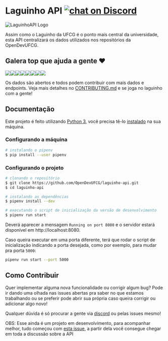 # Laguinho API [![chat on Discord](https://img.shields.io/discord/558293573494112257.svg?logo=discord)](https://discordapp.com/invite/vFFGGEE)



![LaguinhoAPI Logo](https://i.imgur.com/lgiZyDn.png)

Assim como o Laguinho da UFCG é o ponto mais central da universidade, esta API centralizará os dados utilizados nos repositórios da OpenDevUFCG.

## Galera top que ajuda a gente :heart:

[![](https://sourcerer.io/fame/JoseRenan/OpenDevUFCG/laguinho-api/images/0)](https://sourcerer.io/fame/JoseRenan/OpenDevUFCG/laguinho-api/links/0)[![](https://sourcerer.io/fame/JoseRenan/OpenDevUFCG/laguinho-api/images/1)](https://sourcerer.io/fame/JoseRenan/OpenDevUFCG/laguinho-api/links/1)[![](https://sourcerer.io/fame/JoseRenan/OpenDevUFCG/laguinho-api/images/2)](https://sourcerer.io/fame/JoseRenan/OpenDevUFCG/laguinho-api/links/2)[![](https://sourcerer.io/fame/JoseRenan/OpenDevUFCG/laguinho-api/images/3)](https://sourcerer.io/fame/JoseRenan/OpenDevUFCG/laguinho-api/links/3)[![](https://sourcerer.io/fame/JoseRenan/OpenDevUFCG/laguinho-api/images/4)](https://sourcerer.io/fame/JoseRenan/OpenDevUFCG/laguinho-api/links/4)[![](https://sourcerer.io/fame/JoseRenan/OpenDevUFCG/laguinho-api/images/5)](https://sourcerer.io/fame/JoseRenan/OpenDevUFCG/laguinho-api/links/5)[![](https://sourcerer.io/fame/JoseRenan/OpenDevUFCG/laguinho-api/images/6)](https://sourcerer.io/fame/JoseRenan/OpenDevUFCG/laguinho-api/links/6)[![](https://sourcerer.io/fame/JoseRenan/OpenDevUFCG/laguinho-api/images/7)](https://sourcerer.io/fame/JoseRenan/OpenDevUFCG/laguinho-api/links/7)

Os dados são abertos e todos podem contribuir com mais dados e endpoints. Veja mais detalhes no [CONTRIBUTING.md](CONTRIBUTING.md) e se joga no laguinho com a gente!

## Documentação 

Este projeto é feito utilizando [Python 3](https://www.python.org/), você precisa tê-lo [instalado](https://www.python.org/downloads/) na sua máquina.

### Configurando a máquina

``` bash
# instalando o pipenv
$ pip install --user pipenv
```

### Configurando o projeto

``` bash
# clonando o repositório
$ git clone https://github.com/OpenDevUFCG/laguinho-api.git
$ cd laguinho-api

# instalando as dependências
$ pipenv install --dev

# executando o script de inicialização da versão de desenvolvimento 
$ pipenv run start 
```
Deverá aparecer a mensagem `Running on port 8080` e o servidor estará disponível em http://localhost:8080.

Caso queira executar em uma porta diferente, terá que rodar o script de inicialização indicando a porta desejada, como por exemplo, para mudar pra porta `5000`:

``` bash
pipenv run start --port 5000
``` 

## Como Contribuir

Quer implementar alguma nova funcionalidade ou corrigir algum bug? Pode ir dando uma olhada nas issues abertas pra saber no que estamos trabalhando ou se preferir pode abrir sua própria caso queira corrigir ou adicionar algo novo! 

Qualquer dúvida é só procurar a gente via [discord](https://discord.gg/vMcuNtt) ou pelas issues mesmo!  

OBS: Esse ainda é um projeto em desenvolvimento, para acompanhar melhor, tudo começou com [esta issue](https://github.com/OpenDevUFCG/laguinho-api/issues/31), a partir dela você consegue chegar em toda a discussão sobre a API
